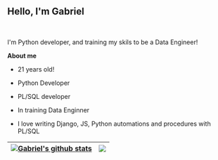 <p align="center"><h2>Hello, I'm Gabriel</h2></p>

<br />

I'm Python developer, and training my skils to be a Data Engineer!

**About me**

- 21 years old!

- Python Developer

- PL/SQL developer

- In training Data Enginner

- I love writing Django, JS, Python automations and procedures with PL/SQL

| <a href="https://github.com/anuraghazra/github-readme-stats"><img align="center" src="https://github-readme-stats.vercel.app/api?username=GabrielFzDev&show_icons=true&include_all_commits=true&theme=buefy&hide_border=true" alt="Gabriel's github stats" /></a> | <a href="https://github.com/anuraghazra/github-readme-stats"><img align="center" src="https://github-readme-stats.vercel.app/api/top-langs/?username=GabrielFzDev&layout=compact&theme=buefy&hide_border=true" /></a> |
| ------------- | ------------- |
